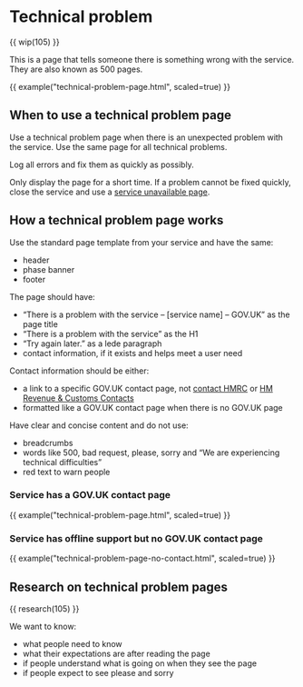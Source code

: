 # Technical problem

{{ wip(105) }}

This is a page that tells someone there is something wrong with the service. They are also known as 500 pages.

{{ example("technical-problem-page.html", scaled=true) }}

## When to use a technical problem page

Use a technical problem page when there is an unexpected problem with the service. Use the same page for all  technical problems.

Log all errors and fix them as quickly as possibly.

Only display the page for a short time. If a problem cannot be fixed quickly, close the service and use a [service unavailable page](/patterns/service-unavailable/index.html).

## How a technical problem page works

Use the standard page template from your service and have the same:

- header
- phase banner
- footer

The page should have:

- “There is a problem with the service – [service name] – GOV.UK” as the page title
- “There is a problem with the service” as the H1
- “Try again later.” as a lede paragraph
- contact information, if it exists and helps meet a user need

Contact information should be either:

- a link to a specific GOV.UK contact page, not [contact HMRC](https://www.gov.uk/contact-hmrc) or [HM Revenue & Customs Contacts](https://www.gov.uk/government/organisations/hm-revenue-customs/contact)
- formatted like a GOV.UK contact page when there is no GOV.UK page

Have clear and concise content and do not use:

- breadcrumbs
- words like 500, bad request, please, sorry and “We are experiencing technical difficulties”
- red text to warn people

### Service has a GOV.UK contact page

{{ example("technical-problem-page.html", scaled=true) }}

### Service has offline support but no GOV.UK contact page

{{ example("technical-problem-page-no-contact.html", scaled=true) }}

## Research on technical problem pages

{{ research(105) }}

We want to know:

- what people need to know
- what their expectations are after reading the page
- if people understand what is going on when they see the page
- if people expect to see please and sorry